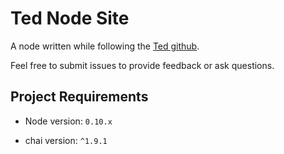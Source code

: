 # Ted Node Site

A node written while following the
[Ted github](https://github.com/flextedlinyc1983/).

Feel free to submit issues to provide feedback or ask questions.

## Project Requirements

* Node version: `0.10.x`

* chai version: `^1.9.1`

